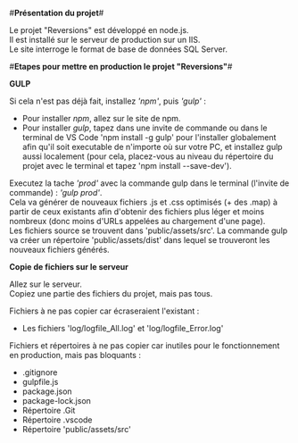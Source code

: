 #**Présentation du projet**#

Le projet "Reversions" est développé en node.js.  
Il est installé sur le serveur de production sur un IIS.  
Le site interroge le format de base de données SQL Server.    


#**Etapes pour mettre en production le projet "Reversions"**#

**GULP**

Si cela n'est pas déjà fait, installez *'npm'*, puis *'gulp'* :
- Pour installer *npm*, allez sur le site de npm.
- Pour installer *gulp*, tapez dans une invite de commande ou dans le terminal de VS Code 'npm install -g gulp' pour l'installer globalement afin qu'il soit executable de n'importe où sur votre PC, et installez gulp aussi localement (pour cela, placez-vous au niveau du répertoire du projet avec le terminal et tapez 'npm install --save-dev').

Executez la tache *'prod'* avec la commande gulp dans le terminal (l'invite de commande) : *'gulp prod'*.  
Cela va générer de nouveaux fichiers .js et .css optimisés (+ des .map) à partir de ceux existants afin d'obtenir des fichiers plus léger et moins nombreux (donc moins d'URLs appelées au chargement d'une page).  
Les fichiers source se trouvent dans 'public/assets/src'. La commande gulp va créer un répertoire 'public/assets/dist' dans lequel se trouveront les nouveaux fichiers générés.

**Copie de fichiers sur le serveur**

Allez sur le serveur.  
Copiez une partie des fichiers du projet, mais pas tous.  

Fichiers à ne pas copier car écraseraient l'existant :
- Les fichiers 'log/logfile_All.log' et 'log/logfile_Error.log'

Fichiers et répertoires à ne pas copier car inutiles pour le fonctionnement en production, mais pas bloquants : 
- .gitignore
- gulpfile.js
- package.json
- package-lock.json
- Répertoire .Git
- Répertoire .vscode
- Répertoire 'public/assets/src'